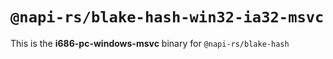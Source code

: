 # `@napi-rs/blake-hash-win32-ia32-msvc`

This is the **i686-pc-windows-msvc** binary for `@napi-rs/blake-hash`

